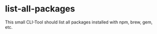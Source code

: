 # list-all-packages
This small CLI-Tool should list all packages installed with npm, brew, gem, etc.
